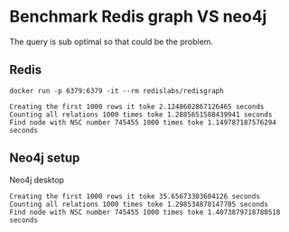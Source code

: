 # Benchmark Redis graph VS neo4j

The query is sub optimal so that could be the problem.

## Redis

```
docker run -p 6379:6379 -it --rm redislabs/redisgraph
```

```
Creating the first 1000 rows it toke 2.1248602867126465 seconds
Counting all relations 1000 times toke 1.2885651588439941 seconds
Find node with NSC number 745455 1000 times toke 1.149787187576294 seconds
``` 

## Neo4j setup

Neo4j desktop

```
Creating the first 1000 rows it toke 35.65673303604126 seconds
Counting all relations 1000 times toke 1.298534870147705 seconds
Find node with NSC number 745455 1000 times toke 1.4073879718780518 seconds
```